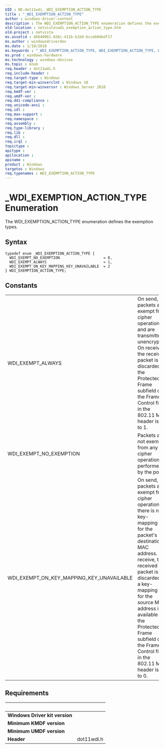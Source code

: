 ```yaml
---
UID : NE:dot11wdi._WDI_EXEMPTION_ACTION_TYPE
title : "_WDI_EXEMPTION_ACTION_TYPE"
author : windows-driver-content
description : The WDI_EXEMPTION_ACTION_TYPE enumeration defines the exemption types.
old-location : netvista\wdi_exemption_action_type.htm
old-project : netvista
ms.assetid : 46640961-828c-411b-b1b9-bcceb04bdf17
ms.author : windowsdriverdev
ms.date : 1/18/2018
ms.keywords : "_WDI_EXEMPTION_ACTION_TYPE, WDI_EXEMPTION_ACTION_TYPE, WDI_EXEMPT_ALWAYS, dot11wdi/WDI_EXEMPTION_ACTION_TYPE, netvista.wdi_exemption_action_type, WDI_EXEMPT_ON_KEY_MAPPING_KEY_UNAVAILABLE, dot11wdi/WDI_EXEMPT_ON_KEY_MAPPING_KEY_UNAVAILABLE, dot11wdi/WDI_EXEMPT_NO_EXEMPTION, WDI_EXEMPT_NO_EXEMPTION, WDI_EXEMPTION_ACTION_TYPE enumeration [Network Drivers Starting with Windows Vista], dot11wdi/WDI_EXEMPT_ALWAYS, netvista.wifi_exemption_action_type"
ms.prod : windows-hardware
ms.technology : windows-devices
ms.topic : enum
req.header : dot11wdi.h
req.include-header : 
req.target-type : Windows
req.target-min-winverclnt : Windows 10
req.target-min-winversvr : Windows Server 2016
req.kmdf-ver : 
req.umdf-ver : 
req.ddi-compliance : 
req.unicode-ansi : 
req.idl : 
req.max-support : 
req.namespace : 
req.assembly : 
req.type-library : 
req.lib : 
req.dll : 
req.irql : 
topictype : 
apitype : 
apilocation : 
apiname : 
product : Windows
targetos : Windows
req.typenames : WDI_EXEMPTION_ACTION_TYPE
---
```


# _WDI_EXEMPTION_ACTION_TYPE Enumeration
The WDI_EXEMPTION_ACTION_TYPE enumeration defines the exemption types.

## Syntax
````
typedef enum _WDI_EXEMPTION_ACTION_TYPE { 
  WDI_EXEMPT_NO_EXEMPTION                    = 0,
  WDI_EXEMPT_ALWAYS                          = 1,
  WDI_EXEMPT_ON_KEY_MAPPING_KEY_UNAVAILABLE  = 2
} WDI_EXEMPTION_ACTION_TYPE;
````

## Constants

<table>

<tr>
<td>WDI_EXEMPT_ALWAYS</td>
<td>On send, packets are exempt from cipher operations and are transmitted unencrypted. On receive, the received packet is discarded if the Protected Frame subfield of the Frame Control field in the 802.11 MAC header is set to 1.</td>
</tr>

<tr>
<td>WDI_EXEMPT_NO_EXEMPTION</td>
<td>Packets are not exempt from any cipher operations performed by the port.</td>
</tr>

<tr>
<td>WDI_EXEMPT_ON_KEY_MAPPING_KEY_UNAVAILABLE</td>
<td>On send, packets are exempt from cipher operations if there is no key-mapping key for the packet's destination MAC address. On receive, the received packet is discarded if a key-mapping key for the source MAC address is available and the Protected Frame subfield of the Frame Control field in the 802.11 MAC header is set to 0.</td>
</tr>
</table>


## Requirements
| &nbsp; | &nbsp; |
| ---- |:---- |
| **Windows Driver kit version** |  |
| **Minimum KMDF version** |  |
| **Minimum UMDF version** |  |
| **Header** | dot11wdi.h |
